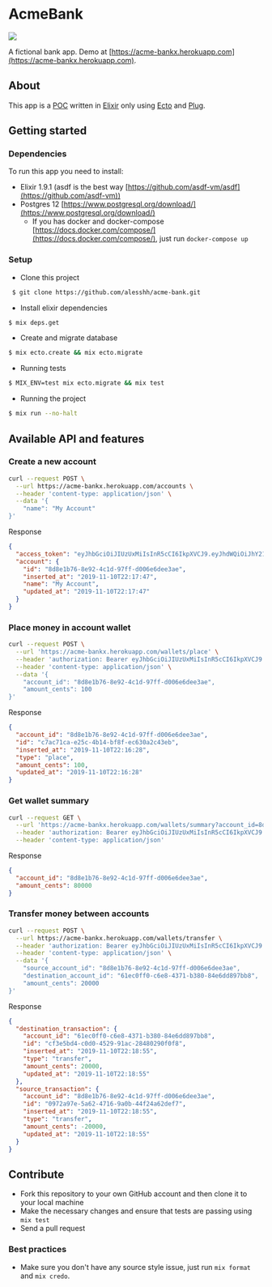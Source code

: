 # AcmeBank
![](https://github.com/alesshh/acme-bank/workflows/Elixir%20CI/badge.svg)

A fictional bank app. Demo at [https://acme-bankx.herokuapp.com](https://acme-bankx.herokuapp.com).

## About

This app is a [POC](https://en.wikipedia.org/wiki/Proof_of_concept) written in [Elixir](https://elixir-lang.org/) only using [Ecto](https://github.com/elixir-ecto/ecto) and [Plug](https://github.com/elixir-plug/plug).

## Getting started

### Dependencies

To run this app you need to install:

- Elixir 1.9.1 (asdf is the best way [https://github.com/asdf-vm/asdf](https://github.com/asdf-vm))
- Postgres 12 [https://www.postgresql.org/download/](https://www.postgresql.org/download/)
  - If you has docker and docker-compose [https://docs.docker.com/compose/](https://docs.docker.com/compose/), just run `docker-compose up`

### Setup

- Clone this project

```bash
 $ git clone https://github.com/alesshh/acme-bank.git
 ```
- Install elixir dependencies
```bash
$ mix deps.get
```
- Create and migrate database
```bash
$ mix ecto.create && mix ecto.migrate
```
- Running tests
```bash
$ MIX_ENV=test mix ecto.migrate && mix test
```
- Running the project
```bash
$ mix run --no-halt
```
## Available API and features

### Create a new account
```bash
curl --request POST \
  --url https://acme-bankx.herokuapp.com/accounts \
  --header 'content-type: application/json' \
  --data '{
	"name": "My Account"
}'
```
Response
```json
{
  "access_token": "eyJhbGciOiJIUzUxMiIsInR5cCI6IkpXVCJ9.eyJhdWQiOiJhY21lX2JhbmsiLCJleHAiOjE1NzU5Mjk4NjcsImlhdCI6MTU3MzUxMDY2NywiaXNzIjoiYWNtZV9iYW5rIiwianRpIjoiMzI2YmI5YjktNDUwZC00YWE0LWIxMjEtMDdiNjYyODRlNzMzIiwibmJmIjoxNTczNTEwNjY2LCJzdWIiOiI4ZDhlMWI3Ni04ZTkyLTRjMWQtOTdmZi1kMDA2ZTZkZWUzYWUiLCJ0eXAiOiJhY2Nlc3MifQ.SUunQjTHAZX1Y4kwlr6FWfInf7LjEkgNJaDGsdI4v_5JplbSp7Rivry_ycO-qR6pJplXCuduTJB0BYKJBZD3UQ",
  "account": {
    "id": "8d8e1b76-8e92-4c1d-97ff-d006e6dee3ae",
    "inserted_at": "2019-11-10T22:17:47",
    "name": "My Account",
    "updated_at": "2019-11-10T22:17:47"
  }
}
```
### Place money in account wallet
```bash
curl --request POST \
  --url 'https://acme-bankx.herokuapp.com/wallets/place' \
  --header 'authorization: Bearer eyJhbGciOiJIUzUxMiIsInR5cCI6IkpXVCJ9.eyJhdWQiOiJhY21lX2JhbmsiLCJleHAiOjE1NzU5Mjk4NjcsImlhdCI6MTU3MzUxMDY2NywiaXNzIjoiYWNtZV9iYW5rIiwianRpIjoiMzI2YmI5YjktNDUwZC00YWE0LWIxMjEtMDdiNjYyODRlNzMzIiwibmJmIjoxNTczNTEwNjY2LCJzdWIiOiI4ZDhlMWI3Ni04ZTkyLTRjMWQtOTdmZi1kMDA2ZTZkZWUzYWUiLCJ0eXAiOiJhY2Nlc3MifQ.SUunQjTHAZX1Y4kwlr6FWfInf7LjEkgNJaDGsdI4v_5JplbSp7Rivry_ycO-qR6pJplXCuduTJB0BYKJBZD3UQ' \
  --header 'content-type: application/json' \
  --data '{
	"account_id": "8d8e1b76-8e92-4c1d-97ff-d006e6dee3ae",
	"amount_cents": 100
}'
```
Response
```json
{
  "account_id": "8d8e1b76-8e92-4c1d-97ff-d006e6dee3ae",
  "id": "c7ac71ca-e25c-4b14-bf8f-ec630a2c43eb",
  "inserted_at": "2019-11-10T22:16:28",
  "type": "place",
  "amount_cents": 100,
  "updated_at": "2019-11-10T22:16:28"
}
```

### Get wallet summary
```bash
curl --request GET \
  --url 'https://acme-bankx.herokuapp.com/wallets/summary?account_id=8d8e1b76-8e92-4c1d-97ff-d006e6dee3ae' \
  --header 'authorization: Bearer eyJhbGciOiJIUzUxMiIsInR5cCI6IkpXVCJ9.eyJhdWQiOiJhY21lX2JhbmsiLCJleHAiOjE1NzU5Mjk3MjMsImlhdCI6MTU3MzUxMDUyMywiaXNzIjoiYWNtZV9iYW5rIiwianRpIjoiZDllZGE5MjYtNGJmMS00YTZjLTk4NDUtYTMxYzkxYmRjYzBlIiwibmJmIjoxNTczNTEwNTIyLCJzdWIiOiI2MWVjMGZmMC1jNmU4LTQzNzEtYjM4MC04NGU2ZGQ4OTdiYjgiLCJ0eXAiOiJhY2Nlc3MifQ.4DHDj4FhXcvm3m7emC_6lYeRWinzOWRiCVbU0Df5f8_kLu0XP70c_WL5EseNYJ9BgV_fFBkTWwlXsOh2-MXCiw' \
  --header 'content-type: application/json'
```
Response
```json
{
  "account_id": "8d8e1b76-8e92-4c1d-97ff-d006e6dee3ae",
  "amount_cents": 80000
}
```
### Transfer money between accounts
```bash
curl --request POST \
  --url https://acme-bankx.herokuapp.com/wallets/transfer \
  --header 'authorization: Bearer eyJhbGciOiJIUzUxMiIsInR5cCI6IkpXVCJ9.eyJhdWQiOiJhY21lX2JhbmsiLCJleHAiOjE1NzU5Mjk3MjMsImlhdCI6MTU3MzUxMDUyMywiaXNzIjoiYWNtZV9iYW5rIiwianRpIjoiZDllZGE5MjYtNGJmMS00YTZjLTk4NDUtYTMxYzkxYmRjYzBlIiwibmJmIjoxNTczNTEwNTIyLCJzdWIiOiI2MWVjMGZmMC1jNmU4LTQzNzEtYjM4MC04NGU2ZGQ4OTdiYjgiLCJ0eXAiOiJhY2Nlc3MifQ.4DHDj4FhXcvm3m7emC_6lYeRWinzOWRiCVbU0Df5f8_kLu0XP70c_WL5EseNYJ9BgV_fFBkTWwlXsOh2-MXCiw' \
  --header 'content-type: application/json' \
  --data '{
	"source_account_id": "8d8e1b76-8e92-4c1d-97ff-d006e6dee3ae",
	"destination_account_id": "61ec0ff0-c6e8-4371-b380-84e6dd897bb8",
	"amount_cents": 20000
}'
```
Response
```json
{
  "destination_transaction": {
    "account_id": "61ec0ff0-c6e8-4371-b380-84e6dd897bb8",
    "id": "cf3e5bd4-c0d0-4529-91ac-28480290f0f8",
    "inserted_at": "2019-11-10T22:18:55",
    "type": "transfer",
    "amount_cents": 20000,
    "updated_at": "2019-11-10T22:18:55"
  },
  "source_transaction": {
    "account_id": "8d8e1b76-8e92-4c1d-97ff-d006e6dee3ae",
    "id": "0972a97e-5a62-4716-9a0b-44f24a62def7",
    "inserted_at": "2019-11-10T22:18:55",
    "type": "transfer",
    "amount_cents": -20000,
    "updated_at": "2019-11-10T22:18:55"
  }
}
```

## Contribute
- Fork this repository to your own GitHub account and then clone it to your local machine
- Make the necessary changes and ensure that tests are passing using `mix test`
- Send a pull request

### Best practices
- Make sure you don't have any source style issue, just run `mix format` and `mix credo`.
